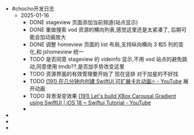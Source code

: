 - #chocho开发日志
	- 2025-01-16
		- DONE stageview 页面添加当前频道(站点显示)
		- DONE 重做搜索 vod 资源的横向列表,感觉这里还是太紧凑了, 后期可能会加动画放大
		- DONE 调整 homeview 页面的 list 布局,支持纵向横向 3 和5 列的变化,和 jshomeview 统一
		- TODO  是否同意 stageview 的 videinfo 显示,不用 vod 站点的避免跳动,同意使用 tmdb??,是否加手势改变这里
		- TODO 资源界面的有效管理要开始了 现在竖排 对于加星的不好找
		- TODO  [(191) 在几分钟内创建 SwiftUI 可扩展卡片动画🔥 - YouTube](https://www.youtube.com/watch?v=Se2kTH6k0f8) 展开动画
		- TODO  背景渐变效果 [(191) Let's build XBox Carousal Gradient using SwiftUI | iOS 18 ~ Swiftui Tutorial - YouTube](https://www.youtube.com/watch?v=5MdJVKORBGE)
		-
-
-
-